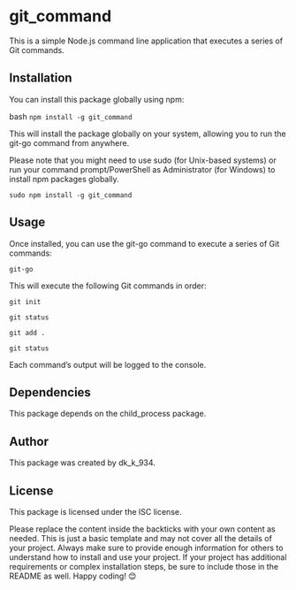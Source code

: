 # git_command

This is a simple Node.js command line application that executes a series of Git commands.

## Installation

You can install this package globally using npm:

bash
```npm install -g git_command```

This will install the package globally on your system, allowing you to run the git-go command from anywhere.

Please note that you might need to use sudo (for Unix-based systems) or run your command prompt/PowerShell as Administrator (for Windows) to install npm packages globally.

```sudo npm install -g git_command```

## Usage
Once installed, you can use the git-go command to execute a series of Git commands:

```git-go```

This will execute the following Git commands in order:

```git init```

```git status```

```git add .```

```git status```

Each command’s output will be logged to the console.

## Dependencies
This package depends on the child_process package.

## Author
This package was created by dk_k_934.

## License
This package is licensed under the ISC license.


Please replace the content inside the backticks with your own content as needed. This is just a basic template and may not cover all the details of your project. Always make sure to provide enough information for others to understand how to install and use your project. If your project has additional requirements or complex installation steps, be sure to include those in the README as well. Happy coding! 😊




